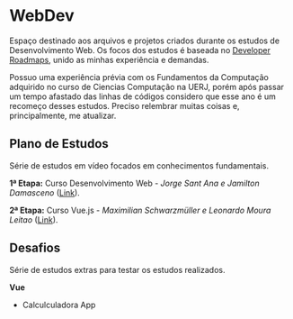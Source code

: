 # WebDev

Espaço destinado aos arquivos e projetos criados durante os estudos de Desenvolvimento Web. Os focos dos estudos é baseada no [Developer Roadmaps](https://roadmap.sh/), unido as minhas experiência e demandas.

Possuo uma experiência prévia com os Fundamentos da Computação adquirido no curso de Ciencias Computação na UERJ, porém após passar um tempo afastado das linhas de códigos considero que esse ano é um recomeço desses estudos. Preciso relembrar muitas coisas e, principalmente, me atualizar.

## Plano de Estudos

Série de estudos em vídeo focados em conhecimentos fundamentais.

**1ª Etapa:** Curso Desenvolvimento Web - *Jorge Sant Ana e Jamilton Damasceno* ([Link](https://www.udemy.com/share/101WqGBUsYcVlXRH4=/)).

**2ª Etapa:** Curso Vue.js - *Maximilian Schwarzmüller e Leonardo Moura Leitao* ([Link](https://www.udemy.com/share/101WwuBUsYcVlXRH4=/)).

## Desafios

Série de estudos extras para testar os estudos realizados.

**Vue**
- Calculculadora App
